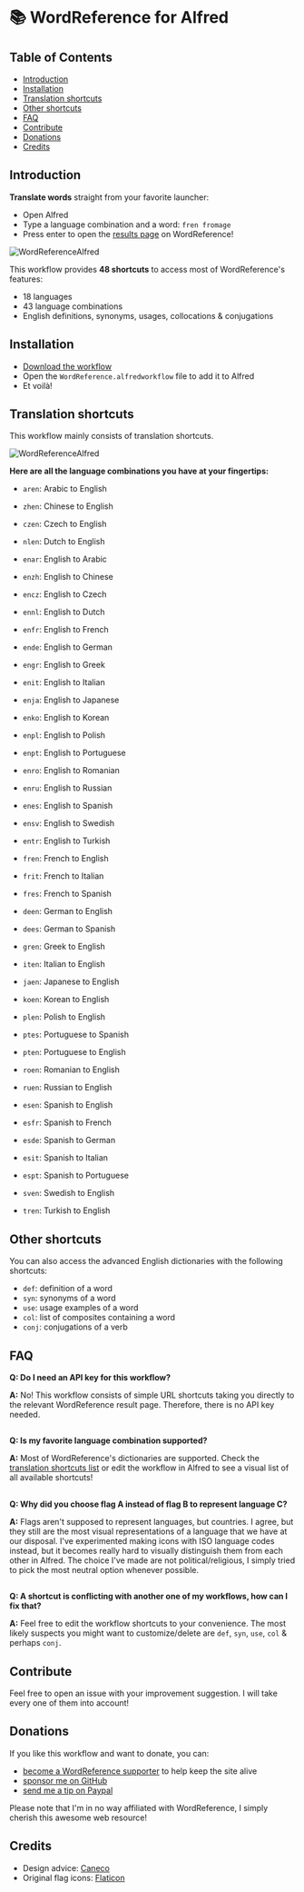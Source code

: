 # 📚 WordReference for Alfred

## Table of Contents

- [Introduction](#introduction)
- [Installation](#installation)
- [Translation shortcuts](#translation-shortcuts)
- [Other shortcuts](#other-shortcuts)
- [FAQ](#faq)
- [Contribute](#contribute)
- [Donations](#donations)
- [Credits](#credits)


## Introduction

**Translate words** straight from your favorite launcher:
- Open Alfred
- Type a language combination and a word: `fren fromage`
- Press enter to open the [results page](https://www.wordreference.com/fren/fromage) on WordReference!

![WordReferenceAlfred](https://user-images.githubusercontent.com/19224681/107133877-00822880-68ed-11eb-9508-7789ed037b6f.gif)

This workflow provides **48 shortcuts** to access most of WordReference's features:
- 18 languages
- 43 language combinations
- English definitions, synonyms, usages, collocations & conjugations

## Installation

- [Download the workflow](https://github.com/AlexMartinFR/alfred-wordreference/raw/main/WordReference.alfredworkflow)
- Open the `WordReference.alfredworkflow` file to add it to Alfred
- Et voilà!


## Translation shortcuts

This workflow mainly consists of translation shortcuts.

![WordReferenceAlfred](https://user-images.githubusercontent.com/19224681/107135388-7fca2900-68fa-11eb-9082-f841d044c06f.png)

**Here are all the language combinations you have at your fingertips:**

- `aren`: Arabic to English

- `zhen`: Chinese to English

- `czen`: Czech to English

- `nlen`: Dutch to English

- `enar`: English to Arabic
- `enzh`: English to Chinese
- `encz`: English to Czech
- `ennl`: English to Dutch
- `enfr`: English to French
- `ende`: English to German
- `engr`: English to Greek
- `enit`: English to Italian
- `enja`: English to Japanese
- `enko`: English to Korean
- `enpl`: English to Polish
- `enpt`: English to Portuguese
- `enro`: English to Romanian
- `enru`: English to Russian
- `enes`: English to Spanish
- `ensv`: English to Swedish
- `entr`: English to Turkish

- `fren`: French to English
- `frit`: French to Italian
- `fres`: French to Spanish

- `deen`: German to English
- `dees`: German to Spanish

- `gren`: Greek to English

- `iten`: Italian to English

- `jaen`: Japanese to English

- `koen`: Korean to English

- `plen`: Polish to English

- `ptes`: Portuguese to Spanish
- `pten`: Portuguese to English

- `roen`: Romanian to English

- `ruen`: Russian to English

- `esen`: Spanish to English
- `esfr`: Spanish to French
- `esde`: Spanish to German
- `esit`: Spanish to Italian
- `espt`: Spanish to Portuguese

- `sven`: Swedish to English

- `tren`: Turkish to English


## Other shortcuts

You can also access the advanced English dictionaries with the following shortcuts:

- `def`: definition of a word
- `syn`: synonyms of a word
- `use`: usage examples of a word
- `col`: list of composites containing a word
- `conj`: conjugations of a verb


## FAQ

**Q: Do I need an API key for this workflow?**

**A:** No! This workflow consists of simple URL shortcuts taking you directly to the relevant WordReference result page. Therefore, there is no API key needed.
##

**Q: Is my favorite language combination supported?**

**A:** Most of WordReference's dictionaries are supported. Check the [translation shortcuts list](#translation-shortcuts) or edit the workflow in Alfred to see a visual list of all available shortcuts!
##

**Q: Why did you choose flag A instead of flag B to represent language C?**

**A:** Flags aren't supposed to represent languages, but countries. I agree, but they still are the most visual representations of a language that we have at our disposal. I've experimented making icons with ISO language codes instead, but it becomes really hard to visually distinguish them from each other in Alfred. The choice I've made are not political/religious, I simply tried to pick the most neutral option whenever possible.
##

**Q: A shortcut is conflicting with another one of my workflows, how can I fix that?**

**A:** Feel free to edit the workflow shortcuts to your convenience. The most likely suspects you might want to customize/delete are `def`, `syn`, `use`, `col` & perhaps `conj`.


## Contribute

Feel free to open an issue with your improvement suggestion. I will take every one of them into account!


## Donations

If you like this workflow and want to donate, you can:
- [become a WordReference supporter](https://www.wordreference.com/docs/supporter.aspx) to help keep the site alive
- [sponsor me on GitHub](https://github.com/sponsors/AlexMartinFR)
- [send me a tip on Paypal](https://www.paypal.com/paypalme/alexmartin)

Please note that I'm in no way affiliated with WordReference, I simply cherish this awesome web resource!


## Credits

- Design advice: [Caneco](https://github.com/caneco)
- Original flag icons: [Flaticon](https://www.flaticon.com/packs/countrys-flags)
